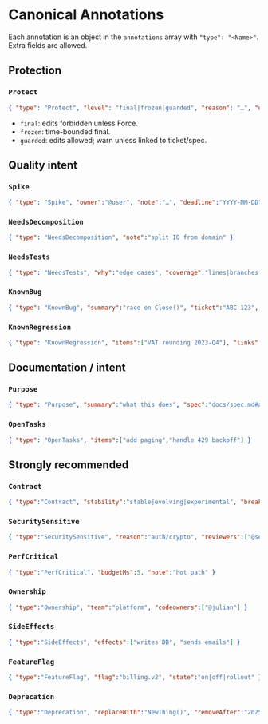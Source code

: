 # Canonical Annotations

Each annotation is an object in the `annotations` array with `"type": "<Name>"`. Extra fields are allowed.

## Protection
### `Protect`
```json
{ "type": "Protect", "level": "final|frozen|guarded", "reason": "…", "until": "YYYY-MM-DD" }
```
- `final`: edits forbidden unless Force.
- `frozen`: time-bounded final.
- `guarded`: edits allowed; warn unless linked to ticket/spec.

## Quality intent
### `Spike`
```json
{ "type": "Spike", "owner":"@user", "note":"…", "deadline":"YYYY-MM-DD" }
```
### `NeedsDecomposition`
```json
{ "type": "NeedsDecomposition", "note":"split IO from domain" }
```
### `NeedsTests`
```json
{ "type": "NeedsTests", "why":"edge cases", "coverage":"lines|branches|critical-path" }
```
### `KnownBug`
```json
{ "type": "KnownBug", "summary":"race on Close()", "ticket":"ABC-123", "status":"new|triaged|in-progress" }
```
### `KnownRegression`
```json
{ "type": "KnownRegression", "items":["VAT rounding 2023-Q4"], "links":["…"] }
```

## Documentation / intent
### `Purpose`
```json
{ "type": "Purpose", "summary":"what this does", "spec":"docs/spec.md#anchor" }
```
### `OpenTasks`
```json
{ "type": "OpenTasks", "items":["add paging","handle 429 backoff"] }
```

## Strongly recommended
### `Contract`
```json
{ "type":"Contract", "stability":"stable|evolving|experimental", "breaking":false }
```
### `SecuritySensitive`
```json
{ "type":"SecuritySensitive", "reason":"auth/crypto", "reviewers":["@sec1","@sec2"] }
```
### `PerfCritical`
```json
{ "type":"PerfCritical", "budgetMs":5, "note":"hot path" }
```
### `Ownership`
```json
{ "type":"Ownership", "team":"platform", "codeowners":["@julian"] }
```
### `SideEffects`
```json
{ "type":"SideEffects", "effects":["writes DB", "sends emails"] }
```
### `FeatureFlag`
```json
{ "type":"FeatureFlag", "flag":"billing.v2", "state":"on|off|rollout" }
```
### `Deprecation`
```json
{ "type":"Deprecation", "replaceWith":"NewThing()", "removeAfter":"2025-12-31" }
```
